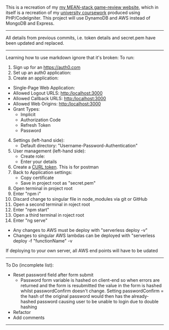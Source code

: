 This is a recreation of my [my MEAN-stack game-review website](https://github.com/JonathanMSifleet/MEANReviewWebsite), which in itself is a recreation of my [university coursework](https://github.com/JonathanMSifleet/GameReviewWebsite) produced using PHP/CodeIgniter. This project will use DynamoDB and AWS instead of MongoDB and Express.

*******************

All details from previous commits, i.e. token details and secret.pem have been updated and replaced.

*******************

Learning how to use markdown ignore that it's broken:
To run:
1. Sign up for an https://auth0.com
2. Set up an auth0 application:
3. Create an application:
 * Single-Page Web Application:
 * Allowed Logout URLS: [http:/localhost:3000](http:/localhost:3000)
 * Allowed Callback URLS: [http:/localhost:3000](http:/localhost:3000)
 * Allowed Web Origins: [http:/localhost:3000](http:/localhost:3000)
 * Grant Types:
   * Implicit
   * Authorization Code
   * Refresh Token
   * Password
4. Settings (left-hand side):
   * Default directory: "Username-Password-Authentication"
5. User management (left-hand side):
   * Create role:
   * Enter your details
6. Create a [CURL token](https://gist.github.com/arielweinberger/21d3b72bb4f345a410abb7e98a17cc96). This is for postman
7. Back to Application settings:
   * Copy certificate
   * Save in project root as "secret.pem"
8. Open terminal in project root
9. Enter "npm i"
10. Discard change to singular file in node_modules via git or GitHub
11. Open a second terminal in roject root
12. Enter "npm start"
13. Open a third terminal in roject root
14. Enter "ng serve"

- Any changes to AWS must be deploy with "serverless deploy -v"
- Changes to singular AWS lambdas can be deployed with "serverless deploy -f "functionName" -v

If deploying to your own server, all AWS end points will have to be udated
*******************

To Do (incomplete list):
- Reset password field after form submit
  - Password form variable is hashed on client-end so when errors are returned and the form is resubmitted the value in the form is hashed whilst passwordConfirm doesn't change. Setting passwordConfirm = the hash of the original password would then has the already-hashed password causing user to be unable to login due to double hashing
- Refactor
- Add comments

*******************
